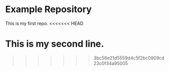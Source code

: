 # Example Repository
This is my first repo.
<<<<<<< HEAD

This is my second line.
=======
>>>>>>> 3bc56e21d5559d4c5f2bc0909cd23c0f34a95005
